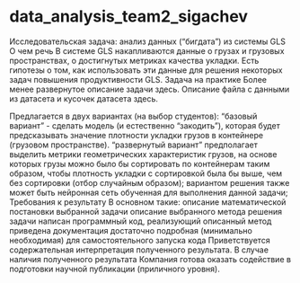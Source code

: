 # data_analysis_team2_sigachev
Исследовательская задача: анализ данных (“бигдата”) из системы GLS О чем речь В системе GLS накапливаются данные о грузах и грузовых пространствах, о достигнутых метриках качества укладки. Есть гипотезы о том, как использовать эти данные для решения некоторых задач повышения продуктивности GLS. Задача на практике Более менее развернутое описание задачи здесь. Описание файла с данными из датасета и кусочек датасета здесь.

Предлагается в двух вариантах (на выбор студентов): “базовый вариант” - сделать модель (и естественно “закодить”), которая будет предсказывать значение плотности укладки грузов в контейнере (грузовом пространстве). “развернутый вариант” предполагает выделить метрики геометрических характеристик грузов, на основе которых грузы можно было бы сортировать по контейнерам таким образом, чтобы плотность укладки с сортировкой была бы выше, чем без сортировки (отбор случайным образом); вариантом решения также может быть нейронная сеть обученная для выполнения данной задачи; Требования к результату В основном такие: описание математической постановки выбранной задачи описание выбранного метода решения задачи написан программный код, реализующий описанный метод приведена документация достаточно подробная (минимально необходимая) для самостоятельного запуска кода Приветствуется содержательная интерпретация полученного результата. В случае наличия полученного результата Компания готова оказать содействие в подготовки научной публикации (приличного уровня).
